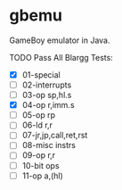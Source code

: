 # gbemu
GameBoy emulator in Java.

TODO Pass All Blargg Tests:
- [x] 01-special
- [ ] 02-interrupts
- [ ] 03-op sp,hl.s
- [x] 04-op r,imm.s
- [ ] 05-op rp
- [ ] 06-ld r,r
- [ ] 07-jr,jp,call,ret,rst
- [ ] 08-misc instrs
- [ ] 09-op r,r
- [ ] 10-bit ops
- [ ] 11-op a,(hl)